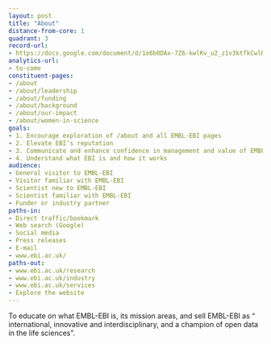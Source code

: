 ```yaml
---
layout: post
title: "About"
distance-from-core: 1
quadrant: 3
record-url:
- https://docs.google.com/document/d/1o6b0DAx-7Z6-kwlKv_u2_z1v3ktfkCwlKoGZAloxr60
analytics-url:
- to-come
constituent-pages:
- /about
- /about/leadership
- /about/funding
- /about/background
- /about/our-impact
- /about/women-in-science
goals:
- 1. Encourage exploration of /about and all EMBL-EBI pages
- 2. Elevate EBI’s reputation
- 3. Communicate and enhance confidence in management and value of EMBL-EBI
- 4. Understand what EBI is and how it works
audience:
- General visitor to EMBL-EBI
- Visitor familiar with EMBL-EBI
- Scientist new to EMBL-EBI
- Scientist familiar with EMBL-EBI
- Funder or industry partner
paths-in:
- Direct traffic/bookmark
- Web search (Google)
- Social media
- Press releases
- E-mail
- www.ebi.ac.uk/
paths-out:
- www.ebi.ac.uk/research
- www.ebi.ac.uk/industry
- www.ebi.ac.uk/services
- Explore the website
---
```


To educate on what EMBL-EBI is, its mission areas, and sell EMBL-EBI as “ international, innovative and interdisciplinary, and a champion of open data in the life sciences”.
